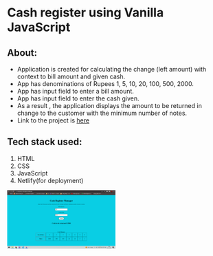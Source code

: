 # Cash register using Vanilla JavaScript

## About: 
- Application is created for calculating the change (left amount) with context to bill amount and given cash.   
- App has denominations of Rupees 1, 5, 10, 20, 100, 500, 2000.
- App has input field to enter a bill amount.
- App has input field to enter the cash given.
- As a result , the application displays the amount to be returned in change to the customer with the minimum number of notes.
- Link to the project is [here](https://neogcamp-cashregister.netlify.app/)

## Tech stack used:
1. HTML
2. CSS
3. JavaScript
4. Netlify(for deployment)

<img src="images/image.png" height="30%" width="50%">


